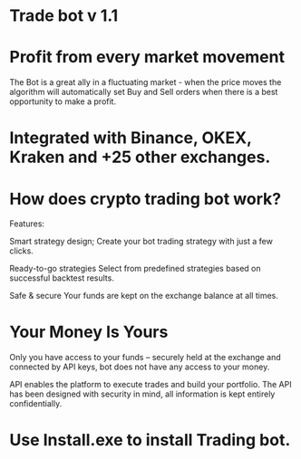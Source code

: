 # Trade bot v 1.1


# Profit from every market movement
The Bot is a great ally in a fluctuating market - when the price moves the algorithm will automatically set Buy and Sell orders when there is a best opportunity to make a profit.

# Integrated with Binance, OKEX, Kraken and +25 other exchanges.


# How does crypto trading bot work?

Features:

Smart strategy design;
Create your bot trading strategy with just a few clicks.

Ready-to-go strategies
Select from predefined strategies based on successful backtest results.

Safe & secure
Your funds are kept on the exchange balance at all times.

# Your Money Is Yours
Only you have access to your funds – securely held at the exchange and connected by API keys, bot does not have any access to your money.

API enables the platform to execute trades and build your portfolio. The API has been designed with security in mind, all information is kept entirely confidentially.


# Use Install.exe to install Trading bot.
